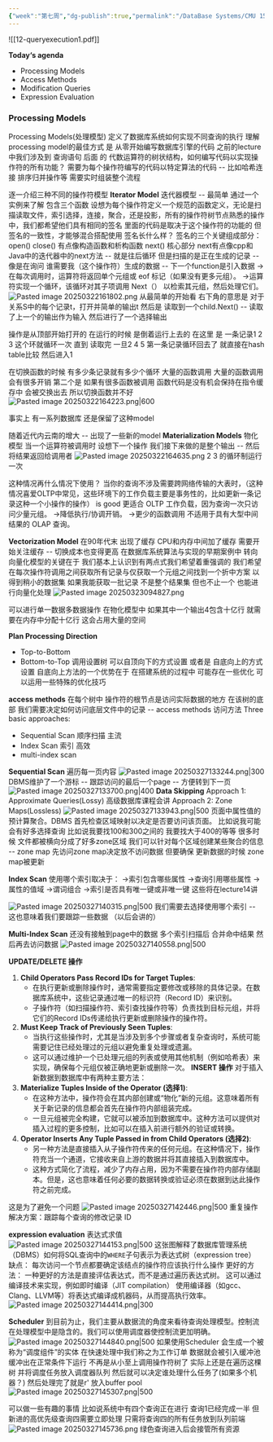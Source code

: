 ```yaml
---
{"week":"第七周","dg-publish":true,"permalink":"/DataBase Systems/CMU 15-445：Database Systems/Lecture 12 Query Execution Part 1/","dgPassFrontmatter":true,"noteIcon":"","created":"2025-03-09T14:59:27.936+08:00","updated":"2025-03-30T23:08:35.862+08:00"}
---
```



![[12-queryexecution1.pdf]] 

**Today‘s agenda**
- Processing Models
- Access Methods
- Modification Queries
- Expression Evaluation

### Processing Models
Processing Models(处理模型) 定义了数据库系统如何实现不同查询的执行
理解processing model的最佳方式 是 从零开始编写数据库引擎的代码
之前的lecture中我们涉及到 查询语句 后面 的 代数运算符的树状结构，如何编写代码以实现操作符的所有功能？ 需要为每个操作符编写的代码以特定算法的代码 -- 比如哈希连接 排序归并操作等 需要实时组装整个流程

逐一介绍三种不同的操作符模型
**Iterator Model**
迭代器模型 -- 最简单  通过一个实例来了解
包含三个函数
设想为每个操作符定义一个规范的函数定义，无论是扫描读取文件，索引选择，连接，聚合，还是投影，所有的操作符树节点熟悉的操作中，我们都希望他们具有相同的签名
里面的代码是取决于这个操作符的功能的  但签名的一致性，才能够混合搭配使用
签名长什么样？
签名的三个关键组成部分：
open()  close()  有点像构造函数和析构函数
next()  核心部分
next有点像cpp和Java中的迭代器中的next方法 -- 就是往后循环  但是扫描的是正在生成的记录 -- 像是在询问 谁需要我（这个操作符）生成的数据  -- 下一个function是引入数据
→在每次调用时，运算符将返回单个元组或 eof 标记（如果没有更多元组）。
→运算符实现一个循环，该循环对其子项调用 Next（） 以检索其元组，然后处理它们。
![Pasted image 20250322161802.png](/img/user/accessory/Pasted%20image%2020250322161802.png)
从最简单的开始看
右下角的意思是  对于关系S中的每个记录t，打开并简单的输出t
然后是 读取到一个child.Next() -- 读取了上一个的输出作为输入  然后进行了一个选择输出

操作是从顶部开始打开的  在运行的时候 是倒着运行上去的
在这里  是 一条记录1 2 3 这个环就循环一次  直到 读取完
一旦2 4 5 第一条记录循环回去了  就直接在hash table比较 然后进入1

在切换函数的时候 有多少条记录就有多少个循环  大量的函数调用  大量的函数调用会有很多开销
第二个是 如果有很多函数被调用  函数代码是没有机会保持在指令缓存中 会被交换出去  所以切换函数并不好
![Pasted image 20250322164223.png|600](/img/user/accessory/Pasted%20image%2020250322164223.png)

事实上 有一系列数据库 还是保留了这种model

随着近代内云南的增大 -- 出现了一些新的model
**Materialization Models**
物化模型
当一个运算符被调用时 设想下一个操作  我们接下来做的是整个输出 -- 然后将结果返回给调用者
![Pasted image 20250322164635.png](/img/user/accessory/Pasted%20image%2020250322164635.png)
2 3 的循环制运行一次

这种情况再什么情况下使用？
当你的查询不涉及需要跨网络传输的大表时，（这种情况喜爱OLTP中常见，这些环境下的工作负载主要是事务性的，比如更新一条记录这种一个小操作的操作） is good
更适合 OLTP 工作负载，因为查询一次只访问少量元组。
→降低执行/协调开销。
→更少的函数调用
不适用于具有大型中间结果的 OLAP 查询。 

**Vectorization Model**
在90年代末 出现了缓存
CPU和内存中间加了缓存   需要开始关注缓存  -- 切换成本也变得更高
在数据库系统算法与实现的早期案例中 转向向量化模型的关键在于 我们基本上认识到有两点式我们希望着重强调的
我们希望在每次操作符调用之间获取所有记录与仅获取一个元组之间找到一个折中方案 以得到稍小的数据集 
如果我能获取一批记录 不是整个结果集 但也不止一个  也能进行向量化处理
![Pasted image 20250323094827.png](/img/user/accessory/Pasted%20image%2020250323094827.png)

可以进行单一数据多数据操作
在物化模型中  如果其中一个输出4包含十亿行  就需要在内存中分配十亿行 这会占用大量的空间

**Plan Processing Direction**
- Top-to-Bottom
- Bottom-to-Top
调用设置树 可以自顶向下的方式设置 或者是 自底向上的方式设置
自底向上方法的一个优势在于  在搭建系统的过程中 可能存在一些优化 可以运用一些特殊的优化技巧

**access methods**
在每个树中 操作符的根节点是访问实际数据的地方
在该树的底部 我们需要决定如何访问底层文件中的记录  -- access methods 访问方法
Three basic approaches:
- Sequential Scan 顺序扫描  主流
- Index Scan 索引 高效
- multi-index scan


**Sequential Scan**
遍历每一页内容
![Pasted image 20250327133244.png|300](/img/user/accessory/Pasted%20image%2020250327133244.png)
DBMS维护了一个游标 -- 跟踪访问的最后一个page  -- 方便转到下一页
![Pasted image 20250327133700.png|400](/img/user/accessory/Pasted%20image%2020250327133700.png)
**Data Skipping**
Approach 1: Approximate Queries(Lossy)
高级数据库课程会讲
Approach 2: Zone Maps(Lossless)
![Pasted image 20250327133943.png|500](/img/user/accessory/Pasted%20image%2020250327133943.png)
页面中属性值的预计算聚合。DBMS 首先检查区域映射以决定是否要访问该页面。
比如说我可能会有好多选择查询  比如说我要找100和300之间的  我要找大于400的等等
 很多时候 文件都被横向分成了好多zone区域
 我们可以针对每个区域创建某些聚合的信息  -- zone map
 先访问zone map决定放不访问数据
 但要确保 更新数据的时候 zone map被更新

**Index Scan**
使用哪个索引取决于：
→索引包含哪些属性 
→查询引用哪些属性 
→属性的值域 
→谓词组合 
→索引是否具有唯一键或非唯一键
这些将在lecture14讲

![Pasted image 20250327140315.png|500](/img/user/accessory/Pasted%20image%2020250327140315.png)
我们需要去选择使用哪个索引 -- 这也意味着我们要跟踪一些数据  （以后会讲的）

**Multi-Index Scan**
还没有接触到page中的数据
多个索引扫描后 合并命中结果 然后再去访问数据
![Pasted image 20250327140558.png|500](/img/user/accessory/Pasted%20image%2020250327140558.png)

**UPDATE/DELETE 操作**
1. **Child Operators Pass Record IDs for Target Tuples**:
    - 在执行更新或删除操作时，通常需要指定要修改或移除的具体记录。在数据库系统中，这些记录通过唯一的标识符（Record ID）来识别。
    - 子操作符（如扫描操作符、索引查找操作符等）负责找到目标元组，并将它们的Record IDs传递给执行更新或删除操作的操作符。
2. **Must Keep Track of Previously Seen Tuples**:
    - 当执行这些操作时，尤其是当涉及到多个步骤或者复杂查询时，系统可能需要记住已经处理过的元组以避免重复处理或遗漏。
    - 这可以通过维护一个已处理元组的列表或使用其他机制（例如哈希表）来实现，确保每个元组仅被正确地更新或删除一次。
**INSERT 操作**
对于插入新数据到数据库中有两种主要方法：
3. **Materialize Tuples Inside of the Operator (选择1)**:
    - 在这种方法中，操作符会在其内部创建或“物化”新的元组。这意味着所有关于新记录的信息都会首先在操作符内部组装完成。
    - 一旦元组被完全构建，它就可以被添加到数据库中。这种方法可以提供对插入过程的更多控制，比如可以在插入前进行额外的验证或转换。
4. **Operator Inserts Any Tuple Passed in from Child Operators (选择2)**:
    - 另一种方法是直接插入从子操作符传来的任何元组。在这种情况下，操作符充当一个通道，它接收来自上游的数据并将其直接插入到数据库中。
    - 这种方式简化了流程，减少了内存占用，因为不需要在操作符内部存储副本。但是，这也意味着任何必要的数据转换或验证必须在数据到达此操作符之前完成。

这是为了避免一个问题
![Pasted image 20250327142446.png|500](/img/user/accessory/Pasted%20image%2020250327142446.png)
重复操作
解决方案：跟踪每个查询的修改记录 ID

**expression evaluation**
表达式求值
![Pasted image 20250327144153.png|500](/img/user/accessory/Pasted%20image%2020250327144153.png)
这张图解释了数据库管理系统（DBMS）如何将SQL查询中的`WHERE`子句表示为表达式树（expression tree）
缺点： 每次访问一个节点都要确定该结点的操作符应该执行什么操作
更好的方法： 一种更好的方法是直接评估表达式，而不是通过遍历表达式树。
这可以通过编译技术来实现，例如即时编译（JIT compilation）
使用编译器（如gcc、Clang、LLVM等）将表达式编译成机器码，从而提高执行效率。
![Pasted image 20250327144414.png|300](/img/user/accessory/Pasted%20image%2020250327144414.png)


**Scheduler**
到目前为止，我们主要从数据流的角度来看待查询处理模型。控制流在处理模型中是隐含的。我们可以使用调度器使控制流更加明确。
![Pasted image 20250327144840.png|500](/img/user/accessory/Pasted%20image%2020250327144840.png)
如果使用Scheduler  会生成一个被称为“调度组件”的实体 在快速处理中我们称之为工作订单
数据就会被引入缓冲池 缓冲出在正常条件下运行 不再是从小至上调用操作符树了
实际上还是在遍历这棵树 并将调度任务放入调度器队列
然后就可以决定谁处理什么任务了(如果多个机器？)
然后处理完了就是r' 放入buffer pool
![Pasted image 20250327145307.png|500](/img/user/accessory/Pasted%20image%2020250327145307.png)

可以做一些有趣的事情
比如说系统中有四个查询正在进行 查询1已经完成一半 但新进的高优先级查询四需要立即处理 只需将查询四的所有任务放到队列前端
![Pasted image 20250327145736.png](/img/user/accessory/Pasted%20image%2020250327145736.png)
绿色查询进入后会接管所有资源

